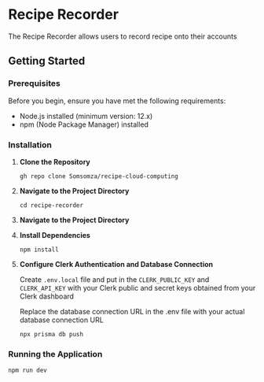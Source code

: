 # Recipe Recorder

The Recipe Recorder allows users to record recipe onto their accounts

## Getting Started

### Prerequisites

Before you begin, ensure you have met the following requirements:

- Node.js installed (minimum version: 12.x)
- npm (Node Package Manager) installed

### Installation

1. **Clone the Repository**

    ```
    gh repo clone Somsomza/recipe-cloud-computing
    ```

2. **Navigate to the Project Directory**

    ```
    cd recipe-recorder
    ```

4. **Navigate to the Project Directory**

3. **Install Dependencies**

    ```
    npm install
    ```

4. **Configure Clerk Authentication and Database Connection**

    Create `.env.local` file and put in the `CLERK_PUBLIC_KEY` and `CLERK_API_KEY` with your Clerk public and secret keys obtained from your Clerk dashboard
   
    Replace the database connection URL in the .env file with your actual database connection URL

    ```
    npx prisma db push
    ```

### Running the Application

  ```bash
  npm run dev
  ```



